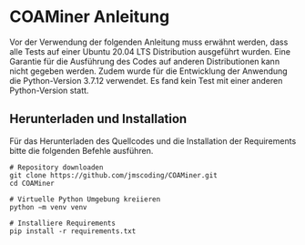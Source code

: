 # COAMiner Anleitung
Vor der Verwendung der folgenden Anleitung muss erwähnt werden, dass alle Tests auf
einer Ubuntu 20.04 LTS Distribution ausgeführt wurden. Eine Garantie für die Ausführung
des Codes auf anderen Distributionen kann nicht gegeben werden. Zudem wurde für die
Entwicklung der Anwendung die Python-Version 3.7.12 verwendet. Es fand kein Test mit
einer anderen Python-Version statt.

## Herunterladen und Installation
Für das Herunterladen des Quellcodes und die Installation der Requirements bitte die
folgenden Befehle ausführen.

```shell
# Repository downloaden
git clone https://github.com/jmscoding/COAMiner.git
cd COAMiner

# Virtuelle Python Umgebung kreiieren
python −m venv venv

# Installiere Requirements
pip install -r requirements.txt
```
